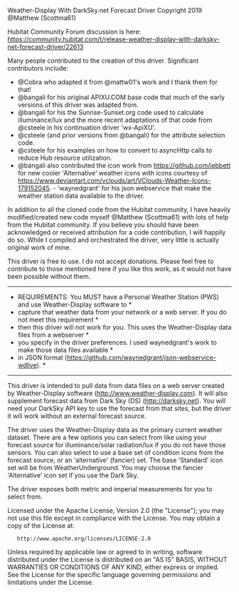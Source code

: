   Weather-Display With DarkSky.net Forecast Driver
  Copyright 2019 @Matthew (Scottma61)
 
 Hubitat Community Forum discussion is here:  https://community.hubitat.com/t/release-weather-display-with-darksky-net-forecast-driver/22613
 
   Many people contributed to the creation of this driver.  Significant contributors include:
   - @Cobra who adapted it from @mattw01's work and I thank them for that!
   - @bangali for his original APIXU.COM base code that much of the early versions of this driver was 
     adapted from. 
   - @bangali for his the Sunrise-Sunset.org code used to calculate illuminance/lux and the more
     recent adaptations of that code from @csteele in his continuation driver 'wx-ApiXU'.
   - @csteele (and prior versions from @bangali) for the attribute selection code.
   - @csteele for his examples on how to convert to asyncHttp calls to reduce Hub resource utilization.
   - @bangali also contributed the icon work from
     https://github.com/jebbett for new cooler 'Alternative' weather icons with icons courtesy
     of https://www.deviantart.com/vclouds/art/VClouds-Weather-Icons-179152045.
	- 'waynedgrant' for his json webservice that make the weather station data available to the driver.
 
   In addition to all the cloned code from the Hubitat community, I have heavily modified/created new
   code myself @Matthew (Scottma61) with lots of help from the Hubitat community.  If you believe you
   should have been acknowledged or received attribution for a code contribution, I will happily do so.
   While I compiled and orchestrated the driver, very little is actually original work of mine.

   This driver is free to use.  I do not accept donations. Please feel free to contribute to those
   mentioned here if you like this work, as it would not have been possible without them.

 *********************************************************************************************************
 *  REQUIREMENTS:  You MUST have a Personal Weather Station (PWS) and use Weather-Display software to    *
 *  capture that weather data from your network or a web server.  If you do not meet this requirement    *
 *  then this driver will not work for you.  This uses the Weather-Display data files from a webserver   *
 *  you specify in the driver preferences. I used waynedgrant's work to make those data files available  *
 *  in JSON format (https://github.com/waynedgrant/json-webservice-wdlive).                              *
 *********************************************************************************************************

   This driver is intended to pull data from data files on a web server created by Weather-Display software
   (http://www.weather-display.com).  It will also supplement forecast data from Dark Sky (DS)
   (http://darksky.net).  You will need your DarkSky API key to use the forecast from that sites,
   but the driver it will work without an external forecast source.
 
   The driver uses the Weather-Display data as the primary current weather dataset.  There are a few options you can select
   from like using your forecast source for illuminance/solar radiation/lux if you do not have those sensors.
   You can also select to use a base set of condition icons from the forecast source, or an 'alternative'
   (fancier) set.  The base 'Standard' icon set will be from WeatherUnderground.  You may choose the
   fancier 'Alternative' icon set if you use the Dark Sky.

The driver exposes both metric and imperial measurements for you to select from.
 
   Licensed under the Apache License, Version 2.0 (the "License"); you may not use this file except
   in compliance with the License. You may obtain a copy of the License at:
 
       http://www.apache.org/licenses/LICENSE-2.0
 
   Unless required by applicable law or agreed to in writing, software distributed under the License is distributed
   on an "AS IS" BASIS, WITHOUT WARRANTIES OR CONDITIONS OF ANY KIND, either express or implied. See the License
   for the specific language governing permissions and limitations under the License.
